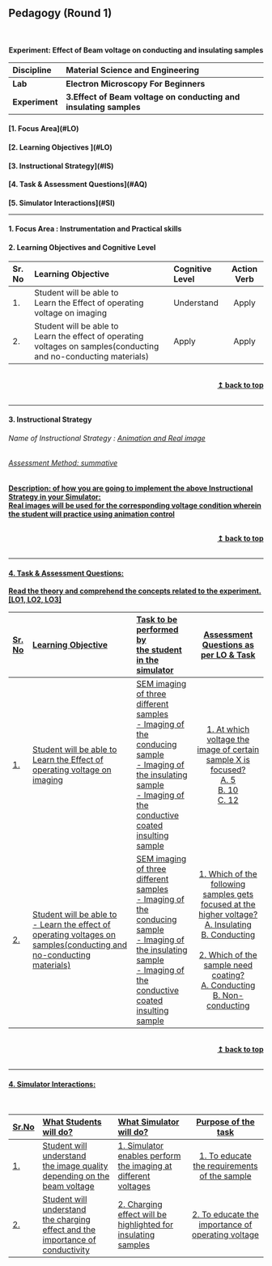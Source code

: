 ## Pedagogy (Round 1)
<p align="center">
<br>
<br>
<b> Experiment: Effect of Beam voltage on conducting and insulating samples <a name="top"></a> <br>
</p>

<b>Discipline | <b>Material Science and Engineering
:--|:--|
<b> Lab | <b> Electron Microscopy For Beginners
<b> Experiment|     <b> 3.Effect of Beam voltage on conducting and insulating samples


<h4> [1. Focus Area](#LO)
<h4> [2. Learning Objectives ](#LO)
<h4> [3. Instructional Strategy](#IS)
<h4> [4. Task & Assessment Questions](#AQ)
<h4> [5. Simulator Interactions](#SI)
<hr>

<a name="LO"></a>
#### 1. Focus Area : Instrumentation and Practical skills

#### 2. Learning Objectives and Cognitive Level


Sr. No |	Learning Objective	| Cognitive Level | Action Verb
:--|:--|:--|:-:
1.| Student will be able to<br> Learn the Effect of operating voltage on imaging | Understand | Apply
2.| Student will be able to<br> Learn the effect of operating voltages on samples(conducting and no-conducting materials) | Apply | Apply

<br/>
<div align="right">
    <b><a href="#top">↥ back to top</a></b>
</div>
<br/>
<hr>

<a name="IS"></a>
#### 3. Instructional Strategy
###### Name of Instructional Strategy  :    <u> Animation and Real image
###### Assessment Method: summative

<u> <b>Description: </b> of how you are going to implement the above Instructional Strategy in your Simulator: </u>
<br>
 Real images will be used for the corresponding voltage condition wherein the student will practice using animation control

<br/>
<div align="right">
    <b><a href="#top">↥ back to top</a></b>
</div>
<br/>
<hr>

<a name="AQ"></a>
#### 4. Task & Assessment Questions:

Read the theory and comprehend the concepts related to the experiment. [LO1, LO2, LO3]
<br>

Sr. No |	Learning Objective	| Task to be performed by <br> the student  in the simulator | Assessment Questions as per LO & Task
:--|:--|:--|:-:
1.| Student will be able to<br> Learn the Effect of operating voltage on imaging | SEM imaging of three different samples<br>- Imaging of the conducing sample<br>- Imaging of the insulating sample<br>- Imaging of the conductive coated insulting sample | 1. At which voltage the image of certain sample X is focused?<br>A. 5<br>B. 10<br>C. 12
2.| Student will be able to<br> - Learn the effect of operating voltages on samples(conducting and no-conducting materials) | SEM imaging of three different samples<br>- Imaging of the conducing sample<br>- Imaging of the insulating sample<br>- Imaging of the conductive coated insulting sample |1. Which of the following samples gets focused at the higher voltage?<br>A. Insulating<br>B. Conducting<br><br>2. Which of the sample need coating?<br>A. Conducting<br>B. Non-conducting



 
<br/>
<div align="right">
    <b><a href="#top">↥ back to top</a></b>
</div>
<br/>
<hr>

<a name="SI"></a>

#### 4. Simulator Interactions:
<br>

Sr.No | What Students will do? |	What Simulator will do?	| Purpose of the task
:--|:--|:--|:--:
1.|  Student will understand<br> the image quality depending on the beam voltage | 1. Simulator enables perform<br> the imaging at different voltages  | 1. To educate<br> the requirements of the sample
2.|  Student will understand<br> the charging effect and the importance of conductivity |2. Charging effect will be highlighted for insulating samples  | 2. To educate the importance of operating voltage
